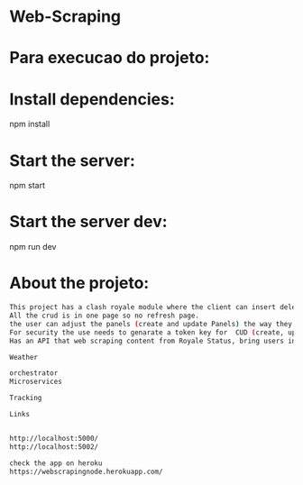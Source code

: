 # Web-Scraping

# Para execucao do projeto:

# Install dependencies:
npm install 

# Start the server:
npm start 

# Start the server dev:
npm run dev 

# About the projeto:

```sh
This project has a clash royale module where the client can insert delete and update content to manage the day to day game.
All the crud is in one page so no refresh page.
the user can adjust the panels (create and update Panels) the way they want for better work. So you can adjust the panels in the page, setting side by side so you can create, update, see and delete the data with no refreshing pages and clicking a lotta links.
For security the use needs to genarate a token key for  CUD (create, upodate and delete content)
Has an API that web scraping content from Royale Status, bring users information like Name, Highest_Trophies,Trophies, userLevel, favouriteCardName, and a link to go to statsroyale profile to check and update profile .
```


```sh
Weather


```

```sh
orchestrator
Microservices


```

```sh
Tracking


```


```sh
Links


http://localhost:5000/
http://localhost:5002/

check the app on heroku
https://webscrapingnode.herokuapp.com/



```



